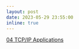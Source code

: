 ```yaml
---
layout: post
date: 2023-05-29 23:55:00
inline: true
---
```


<a href="https://seyoungnam.github.io/network/03-routing/">04 TCP/IP Applications</a>
